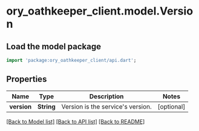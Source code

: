 # ory_oathkeeper_client.model.Version

## Load the model package
```dart
import 'package:ory_oathkeeper_client/api.dart';
```

## Properties
Name | Type | Description | Notes
------------ | ------------- | ------------- | -------------
**version** | **String** | Version is the service's version. | [optional] 

[[Back to Model list]](../README.md#documentation-for-models) [[Back to API list]](../README.md#documentation-for-api-endpoints) [[Back to README]](../README.md)


